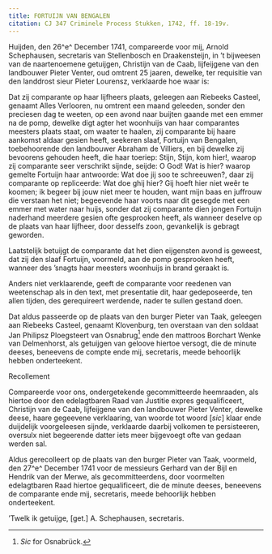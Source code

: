 ```yaml
---
title: FORTUIJN VAN BENGALEN
citation: CJ 347 Criminele Process Stukken, 1742, ff. 18-19v.
---
```


Huijden, den 26^e^ December 1741, compareerde voor mij, Arnold Schephausen, secretaris van Stellenbosch en Draakensteijn, in ’t bijweesen van de naartenoemene getuijgen, Christijn van de Caab, lijfeijgene van den landbouwer Pieter Venter, oud omtrent 25 jaaren, dewelke, ter requisitie van den landdrost sieur Pieter Lourensz, verklaarde hoe waar is:

Dat zij comparante op haar lijfheers plaats, geleegen aan Riebeeks Casteel, genaamt Alles Verlooren, nu omtrent een maand geleeden, sonder den preciesen dag te weeten, op een avond naar buijten gaande met een emmer na de pomp, dewelke digt agter het woonhuijs van haar comparantes meesters plaats staat, om waater te haalen, zij comparante bij haare aankomst aldaar gesien heeft, seekeren slaaf, Fortuijn van Bengalen, toebehoorende den landbouwer Abraham de Villiers, en bij dewelke zij bevoorens gehouden heeft, die haar toeriep: Stijn, Stijn, kom hier!, waarop zij comparante seer verschrikt sijnde, seijde: O God! Wat is hier? waarop gemelte Fortuijn haar antwoorde: Wat doe jij soo te schreeuwen?, daar zij comparante op repliceerde: Wat doe ghij hier? Gij hoeft hier niet weêr te koomen; ik begeer bij jouw niet meer te houden, want mijn baas en juffrouw die verstaan het niet; begeevende haar voorts naar dit gesegde met een emmer met water naar huijs, sonder dat zij comparante dien jongen Fortuijn naderhand meerdere gesien ofte gesprooken heeft, als wanneer deselve op de plaats van haar lijfheer, door desselfs zoon, gevankelijk is gebragt geworden.

Laatstelijk betuijgt de comparante dat het dien eijgensten avond is geweest, dat zij den slaaf Fortuijn, voormeld, aan de pomp gesprooken heeft, wanneer des ’snagts haar meesters woonhuijs in brand geraakt is.

Anders niet verklaarende, geeft de comparante voor reedenen van weetenschap als in den text, met presentatie dit, haar gedeposeerde, ten allen tijden, des gerequireert werdende, nader te sullen gestand doen.

Dat aldus passeerde op de plaats van den burger Pieter van Taak, geleegen aan Riebeeks Casteel, genaamt Klovenburg, ten overstaan van den soldaat Jan Philipsz Ploegsteert van Osnabrug[^1] ende den mattroos Borchart Wenke van Delmenhorst, als getuijgen van geloove hiertoe versogt, die de minute deeses, beneevens de compte ende mij, secretaris, meede behoorlijk hebben onderteekent.

Recollement

Compareerde voor ons, ondergetekende gecommitteerde heemraaden, als hiertoe door den edelagtbaren Raad van Justitie expres gequalificeert, Christijn van de Caab, lijfeijgene van den landbouwer Pieter Venter, dewelke deese, haare gegeevene verklaaring, van woorde tot woord \[*sic*\] klaar ende duijdelijk voorgeleesen sijnde, verklaarde daarbij volkomen te persisteeren, oversulx niet begeerende datter iets meer bijgevoegt ofte van gedaan werden sal.

Aldus gerecolleert op de plaats van den burger Pieter van Taak, voormeld, den 27^e^ December 1741 voor de messieurs Gerhard van der Bijl en Hendrik van der Merwe, als gecommitteerdens, door voormelten edelagtbaren Raad hiertoe gequalificeert, die de minute deeses, beneevens de comparante ende mij, secretaris, meede behoorlijk hebben onderteekent.

’Twelk ik getuijge, \[get.\] A. Schephausen, secretaris.

[^1]: *Sic* for Osnabrück.